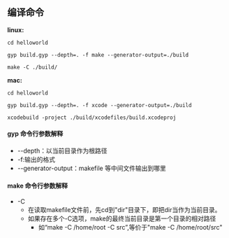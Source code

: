 ## 编译命令

__linux:__

```
cd helloworld

gyp build.gyp --depth=. -f make --generator-output=./build

make -C ./build/
```



__mac:__

```
cd helloworld

gyp build.gyp --depth=. -f xcode --generator-output=./build

xcodebuild -project ./build/xcodefiles/build.xcodeproj
```


#### gyp 命令行参数解释

* --depth：以当前目录作为根路径
* -f:输出的格式
* --generator-output：makefile 等中间文件输出到哪里


#### make 命令行参数解释

* -C
	* 在读取makefile文件前，先cd到"dir"目录下，即把dir当作为当前目录。
	* 如果存在多个-C选项，make的最终当前目录是第一个目录的相对路径
		* 如“make -C /home/root -C src”,等价于"make -C /home/root/src" 